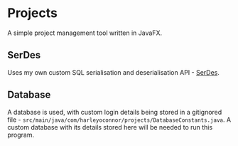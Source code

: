 # Projects
A simple project management tool written in JavaFX. 

## SerDes
Uses my own custom SQL serialisation and deserialisation API - [SerDes](https://github.com/Harleyoc1/SerDes). 

## Database
A database is used, with custom login details being stored in a gitignored file - `src/main/java/com/harleyoconnor/projects/DatabaseConstants.java`. A custom database with its details stored here will be needed to run this program.